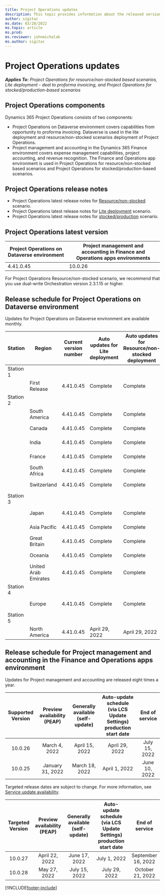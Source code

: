 ```yaml
---
title: Project Operations updates
description: This topic provides information about the released versions of Dynamics 365 Project Operations.
author: sigitac
ms.date: 03/28/2022
ms.topic: article
ms.prod:
ms.reviewer: johnmichalak
ms.author: sigitac
---
```


# Project Operations updates

_**Applies To:** Project Operations for resource/non-stocked based scenarios, Lite deployment - deal to proforma invoicing, and Project Operations for stocked/production-based scenarios_



## Project Operations components

Dynamics 365 Project Operations consists of two components:

- Project Operations on Dataverse environment covers capabilities from opportunity to proforma invoicing. Dataverse is used in the lite deployment and resource/non-stocked scenarios deployment of Project Operations.
- Project management and accounting in the Dynamics 365 Finance environment covers expense management capabilities, project accounting, and revenue recognition. The Finance and Operations app environment is used in Project Operations for resource/non-stocked based scenarios and Project Operations for stocked/production-based scenarios.

## Project Operations release notes
- Project Operations latest release notes for [Resource/non-stocked](whats-new-apr-2022-resource-based.md) scenario.
- Project Operations latest release notes for [Lite deployment](../pro/whats-new/whats-new-apr-2022-lite.md) scenario.
- Project Operations latest release notes for [stocked/production](../prod-pma/whats-new/whats-new-oct-2021-stocked.md) scenario.

## Project Operations latest version

| Project Operations on Dataverse environment | Project management and accounting in Finance and Operations apps environments | 
| --- | --- |
| 4.41.0.45 | 10.0.26 |

For Project Operations Resource/non-stocked scenario, we recommend that you use dual-write Orchestration version 2.3.1.15 or higher.

## Release schedule for Project Operations on Dataverse environment

Updates for Project Operations on Dataverse environment are available monthly. 

| Station | Region | Current version number | Auto updates for Lite deployment | Auto updates for Resource/non-stocked deployment | Next version number | Next version generally available |
|-----------|-----------------------|-----------------|--------------------|---------------------|---------------------|---------------------|
| Station 1 |   &nbsp;              |    &nbsp;       | &nbsp;             |      &nbsp;         |      &nbsp;         |      &nbsp;         |
|   &nbsp;  | First Release         |  4.41.0.45      | Complete           | Complete            | TBD                 | April 29, 2022      |
| Station 2 |   &nbsp;              |    &nbsp;       | &nbsp;             |      &nbsp;         |      &nbsp;         |      &nbsp;         |
|   &nbsp;  | South America         |  4.41.0.45      | Complete           | Complete            | TBD                 | April 29, 2022      |
|   &nbsp;  | Canada                |  4.41.0.45      | Complete           | Complete            | TBD                 | April 29, 2022      |
|   &nbsp;  | India                 |  4.41.0.45      | Complete           | Complete            | TBD                 | April 29, 2022      |
|   &nbsp;  | France                |  4.41.0.45      | Complete           | Complete            | TBD                 | April 29, 2022      |
|   &nbsp;  | South Africa          |  4.41.0.45      | Complete           | Complete            | TBD                 | April 29, 2022      |
|   &nbsp;  | Switzerland           |  4.41.0.45      | Complete           | Complete            | TBD                 | April 29, 2022      |
| Station 3 |      &nbsp;           |     &nbsp;      |     &nbsp;         |      &nbsp;         |      &nbsp;         |      &nbsp;         |
|   &nbsp;  | Japan                 |  4.41.0.45      | Complete           | Complete            | TBD                 | May 06, 2022        |
|   &nbsp;  | Asia Pacific          |  4.41.0.45      | Complete           | Complete            | TBD                 | May 06, 2022        |
|   &nbsp;  | Great Britain         |  4.41.0.45      | Complete           | Complete            | TBD                 | May 06, 2022        |
|   &nbsp;  | Oceania               |  4.41.0.45      | Complete           | Complete            | TBD                 | May 06, 2022        |
|   &nbsp;  | United Arab Emirates  |  4.41.0.45      | Complete           | Complete            | TBD                 | May 06, 2022        |
| Station 4 |     &nbsp;            |     &nbsp;      |     &nbsp;         |      &nbsp;         |      &nbsp;         |      &nbsp;         |
|   &nbsp;  | Europe                |  4.41.0.45      | Complete           | Complete            | TBD                 | May 13, 2022        |
| Station 5 |     &nbsp;            |     &nbsp;      |     &nbsp;         |      &nbsp;         |      &nbsp;         |      &nbsp;         |
|   &nbsp;  | North America         |  4.41.0.45      | April 29, 2022     | April 29, 2022      | TBD                 | May 20, 2022        |

## Release schedule for Project management and accounting in the Finance and Operations apps environment

Updates for Project management and accounting are released eight times a year.

|Supported Version| Preview availability (PEAP) | Generally available (self-update) | Auto-update schedule (via LCS Update Settings) production start date |   End of service   |
|:---------------:|:---------------------------:|:---------------------------------:|:--------------------------------------------------------------------:|:------------------:|
|     10.0.26     |      March 4, 2022          |        April 15, 2022             |                          April 29, 2022                              | July 15, 2022      |
|     10.0.25     |      January 31, 2022       |        March 18, 2022             |                          April 1, 2022                               | June 10, 2022      |


Targeted release dates are subject to change. For more information, see [Service update availability](/dynamics365/fin-ops-core/fin-ops/get-started/public-preview-releases?toc=%2fdynamics365%2ffinance%2ftoc.json).

|Targeted Version | Preview availability (PEAP) | Generally available (self-update) | Auto-update schedule (via LCS Update Settings) production start date |   End of service   |
|:---------------:|:---------------------------:|:---------------------------------:|:--------------------------------------------------------------------:|:------------------:|
|     10.0.27     |      April 22, 2022         |        June 17, 2022              |                          July 1, 2022                                | September 16, 2022 |
|     10.0.28     |      May 27, 2022           |        July 15, 2022              |                          July 29, 2022                               | October 21, 2022   |

[!INCLUDE[footer-include](../includes/footer-banner.md)]
